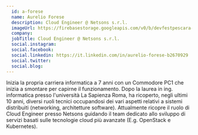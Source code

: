 ```yaml
---
  id: a-forese
  name: Aurelio Forese
  description: Cloud Engineer @ Netsons s.r.l.
  imageUrl: https://firebasestorage.googleapis.com/v0/b/devfestpescara-2023.appspot.com/o/speakers%2Fa-forese.png?alt=media&token=2ddf1085-c290-4f21-a9ad-b77256134309
  company: 
  jobTitle: Cloud Engineer @ Netsons s.r.l.
  social.instagram: 
  social.facebook: 
  social.linkedin: https://it.linkedin.com/in/aurelio-forese-b2670929
  social.twitter: 
  social.blog: 
---
```


Inizia la propria carriera informatica a 7 anni con un Commodore PC1 che inizia a smontare per capirne il funzionamento.
Dopo la laurea in ing. informatica presso l'università La Sapienza Roma, ha ricoperto, negli ultimi 10 anni, diversi ruoli tecnici occupandosi dei vari aspetti relativi a sistemi distribuiti (networking, architetture software).
Attualmente ricopre il ruolo di Cloud Engineer presso Netsons guidando il team dedicato allo sviluppo di servizi basati sulle tecnologie cloud più avanzate (E.g. OpenStack e Kubernetes).

